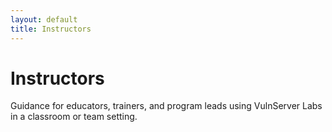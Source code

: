 ```yaml
---
layout: default
title: Instructors
---
```


# Instructors

Guidance for educators, trainers, and program leads using VulnServer Labs in a classroom or team setting.
